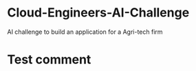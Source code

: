 # Cloud-Engineers-AI-Challenge
AI challenge to build an application for a Agri-tech firm
# Test comment
